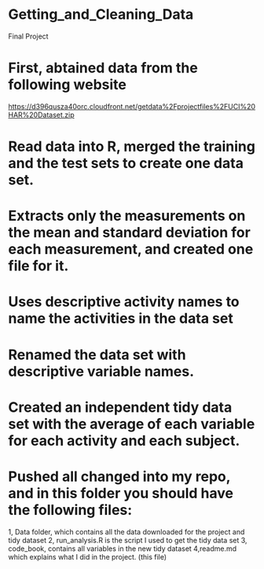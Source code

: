 # Getting_and_Cleaning_Data
Final Project 


# First, abtained data from the following website

https://d396qusza40orc.cloudfront.net/getdata%2Fprojectfiles%2FUCI%20HAR%20Dataset.zip

# Read data into R, merged the training and the test sets to create one data set.
# Extracts only the measurements on the mean and standard deviation for each measurement, and created one file for it.
# Uses descriptive activity names to name the activities in the data set
# Renamed the data set with descriptive variable names.
# Created an independent tidy data set with the average of each variable for each activity and each subject.

# Pushed all changed into my repo, and in this folder you should have the following files:

1, Data folder, which contains all the data downloaded for the project
and tidy dataset
2, run_analysis.R is the script I used to get the tidy data set
3, code_book, contains all variables in the new tidy dataset
4,readme.md which explains what I did in the project.  (this file)

